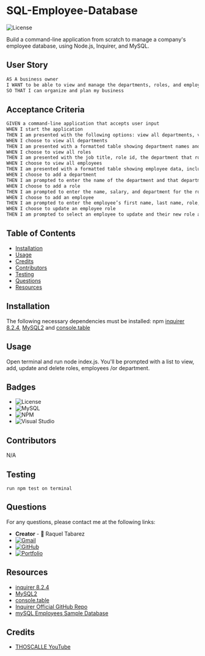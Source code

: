 # SQL-Employee-Database

![License](https://img.shields.io/badge/License-MIT-blue.svg)

Build a command-line application from scratch to manage a company's employee database, using Node.js, Inquirer, and MySQL.

## User Story

```md
AS A business owner
I WANT to be able to view and manage the departments, roles, and employees in my company
SO THAT I can organize and plan my business
```

## Acceptance Criteria

```md
GIVEN a command-line application that accepts user input
WHEN I start the application
THEN I am presented with the following options: view all departments, view all roles, view all employees, add a department, add a role, add an employee, and update an employee role
WHEN I choose to view all departments
THEN I am presented with a formatted table showing department names and department ids
WHEN I choose to view all roles
THEN I am presented with the job title, role id, the department that role belongs to, and the salary for that role
WHEN I choose to view all employees
THEN I am presented with a formatted table showing employee data, including employee ids, first names, last names, job titles, departments, salaries, and managers that the employees report to
WHEN I choose to add a department
THEN I am prompted to enter the name of the department and that department is added to the database
WHEN I choose to add a role
THEN I am prompted to enter the name, salary, and department for the role and that role is added to the database
WHEN I choose to add an employee
THEN I am prompted to enter the employee’s first name, last name, role, and manager, and that employee is added to the database
WHEN I choose to update an employee role
THEN I am prompted to select an employee to update and their new role and this information is updated in the database 
```

## Table of Contents

* [Installation](#installation)
* [Usage](#usage)
* [Credits](#credits)
* [Contributors](#contributors)
* [Testing](#testing)
* [Questions](#questions)
* [Resources](#resources)

## Installation
The following necessary dependencies must be installed: npm [inquirer 8.2.4](https://www.npmjs.com/package/inquirer/v/8.2.4), [MySQL2](https://www.npmjs.com/package/mysql2) and [console.table](https://www.npmjs.com/package/console.table)

  ## Usage

  Open terminal and run node index.js. You'll be prompted with a list to view, add, update and delete roles, employees /or department. 

## Badges
* ![License](https://img.shields.io/badge/License-MIT-blue.svg)
* ![MySQL](https://img.shields.io/badge/mysql-%2300f.svg?style=for-the-badge&logo=mysql&logoColor=white)
* ![NPM](https://img.shields.io/badge/NPM-%23CB3837.svg?style=for-the-badge&logo=npm&logoColor=white)
* ![Visual Studio](https://img.shields.io/badge/Visual%20Studio-5C2D91.svg?style=for-the-badge&logo=visual-studio&logoColor=white)

## Contributors

N/A


## Testing
```
run npm test on terminal
```

## Questions

For any questions, please contact me at the following links:
* **Creator** - 🎨 Raquel Tabarez
* [![Gmail](https://img.shields.io/badge/Gmail-D14836?style=for-the-badge&logo=gmail&logoColor=white)](mailto:raquelstabarez.07@gmail.com)
* [![GitHub](https://img.shields.io/badge/github-%23121011.svg?style=for-the-badge&logo=github&logoColor=white)](https://github.com/Raquel-t)
* [![Portfolio](https://img.shields.io/badge/Portfolio-%23000000.svg?style=for-the-badge&logo=firefox&logoColor=#FF7139)](https://raquel-t.github.io/Professional-Portfolio-2nd-assignment/)



## Resources
* [inquirer 8.2.4](https://www.npmjs.com/package/inquirer/v/8.2.4)
* [MySQL2](https://www.npmjs.com/package/mysql2)
* [console.table](https://www.npmjs.com/package/console.table)
* [Inquirer Official GitHub Repo](https://github.com/SBoudrias/Inquirer.js/)
* [mySQL Employees Sample Database](https://dev.mysql.com/doc/employee/en/)

## Credits

* [THOSCALLE YouTube](https://www.youtube.com/watch?v=m9CQxR0AfiQ)
